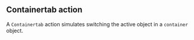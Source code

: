 ## Containertab action

A `Containertab` action simulates switching the active object in a `container` object.
